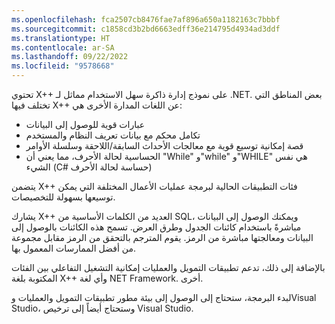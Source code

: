 ```yaml
---
ms.openlocfilehash: fca2507cb8476fae7af896a650a1182163c7bbbf
ms.sourcegitcommit: c1858cd3b2bd6663edff36e214795d4934ad3ddf
ms.translationtype: HT
ms.contentlocale: ar-SA
ms.lasthandoff: 09/22/2022
ms.locfileid: "9578668"
---
```

تحتوي X++ على نموذج إدارة ذاكرة سهل الاستخدام مماثل لـ .NET. بعض المناطق التي تختلف فيها X++ عن اللغات المدارة الأخرى هي:

-   عبارات قوية للوصول إلى البيانات
-   تكامل محكم مع بيانات تعريف النظام والمستخدم
-   قصة إمكانية توسيع قوية مع معالجات الأحداث السابقة/اللاحقة وسلسلة الأوامر
-   الحساسية لحالة الأحرف، مما يعني أن "While" و"while" و"WHILE" هي نفس الشيء (C# حساسة لحالة الأحرف)

يتضمن X++ فئات التطبيقات الحالية لبرمجة عمليات الأعمال المختلفة التي يمكن توسيعها بسهولة للتخصيصات.

يشارك X++ العديد من الكلمات الأساسية من SQL، ويمكنك الوصول إلى البيانات مباشرةً باستخدام كائنات الجدول وطرق العرض. تسمح هذه الكائنات بالوصول إلى البيانات ومعالجتها مباشرة من الرمز. يقوم المترجم بالتحقق من الرمز مقابل مجموعة من أفضل الممارسات المعمول بها.

بالإضافة إلى ذلك، تدعم تطبيقات التمويل والعمليات إمكانية التشغيل التفاعلي بين الفئات المكتوبة بلغة X++ وأي لغة NET Framework. أخرى.

لبدء البرمجة، ستحتاج إلى الوصول إلى بيئة مطور تطبيقات التمويل والعمليات وVisual Studio، وستحتاج أيضاً إلى ترخيص Visual Studio. 
